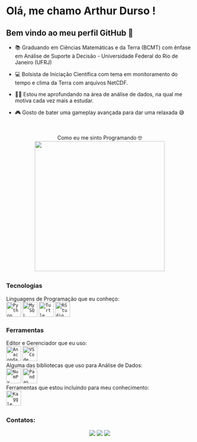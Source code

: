 # Olá, me chamo Arthur Durso ! 

## Bem vindo ao meu perfil GitHub 👋


- 📚 Graduando em Ciências Matemáticas e da Terra (BCMT) com ênfase em Análise de Suporte à Decisão - Universidade Federal do Rio de Janeiro (UFRJ)

- 💻 Bolsista de Iniciação Científica com tema em monitoramento do tempo e clima da Terra com arquivos NetCDF.

- 👩‍💻 Estou me aprofundando na área de análise de dados, na qual me motiva cada vez mais a estudar.

- 🎮 Gosto de bater uma gameplay avançada para dar uma relaxada 😅
<br/>

<p align="center">
  Como eu me sinto Programando 🤓 <br/>
  <img src="https://media.giphy.com/media/10zxDv7Hv5RF9C/giphy.gif" width="350">
</p>


##

### Tecnologias
Linguagens de Programação que eu conheço:<br/>
<code><img src="https://cdn.jsdelivr.net/gh/devicons/devicon/icons/python/python-original.svg" width="40" height="40" title = 'Python' /></code>
<code><img src="https://cdn.jsdelivr.net/gh/devicons/devicon/icons/mysql/mysql-original.svg" width="40" height="40" title = 'MySQL' /></code>
<code><img src="https://cygri.github.io/rdf-logos/svg/turtle.svg" width="40" height="40" title = 'Turtle' /></code>
<code><img src="https://cdn.jsdelivr.net/gh/devicons/devicon/icons/rstudio/rstudio-original.svg" width="40" height="40" title = 'RStudio' /></code>
<br/>
### Ferramentas
Editor e Gerenciador que eu uso: <br/>
<code><img src="https://cdn.jsdelivr.net/gh/devicons/devicon/icons/anaconda/anaconda-original.svg" width="40" height="40" title = 'Anaconda' /></code>
<code><img src="https://cdn.jsdelivr.net/gh/devicons/devicon/icons/vscode/vscode-original-wordmark.svg" width="40" height="40" title = 'VS Code' /></code>
<br/>
Alguma das bibliotecas que uso para Análise de Dados:
<br/>
<code><img src="https://cdn.jsdelivr.net/gh/devicons/devicon/icons/numpy/numpy-original-wordmark.svg" width="40" height="40" title = 'NumPy' /></code>
<code><img src="https://cdn.jsdelivr.net/gh/devicons/devicon/icons/pandas/pandas-original-wordmark.svg" width="40" height="40" title = 'Pandas' /></code>
<br/>
Ferramentas que estou incluindo para meu conhecimento:
<br/>
<code><img src="https://cdn.jsdelivr.net/gh/devicons/devicon/icons/kaggle/kaggle-original-wordmark.svg" width="40" height="40" title = 'Kaggle' /></code>

##
### Contatos:

<div align="center"> 
 <a href="https://www.instagram.com/arthurdurso_/" target="_blank"><img src="https://img.shields.io/badge/-Instagram-%23E4405F?style=for-the-badge&logo=instagram&logoColor=white" target="_blank"></a>
<a href = "mailto:dursoarthur@gmail.com"><img src="https://img.shields.io/badge/Gmail-D14836?style=for-the-badge&logo=gmail&logoColor=white" target="_blank"></a>
<a href="https://www.linkedin.com/in/arthurdurso" target="_blank"><img src="https://img.shields.io/badge/-LinkedIn-%230077B5?style=for-the-badge&logo=linkedin&logoColor=white" target="_blank"></a>   
</div>
